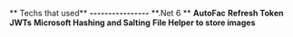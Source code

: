 ** Techs that used**
**----------------**
**.Net 6 **
**AutoFac**
**Refresh Token**
**JWTs**
**Microsoft Hashing and Salting**
**File Helper to store images**
